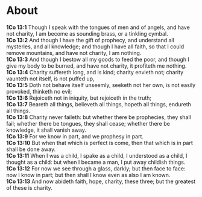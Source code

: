 # About

**1Co 13:1** Though I speak with the tongues of men and of angels, and have not charity, I am become as sounding brass, or a tinkling cymbal.  
**1Co 13:2** And though I have the gift of prophecy, and understand all mysteries, and all knowledge; and though I have all faith, so that I could remove mountains, and have not charity, I am nothing.  
**1Co 13:3** And though I bestow all my goods to feed the poor, and though I give my body to be burned, and have not charity, it profiteth me nothing.  
**1Co 13:4** Charity suffereth long, and is kind; charity envieth not; charity vaunteth not itself, is not puffed up,  
**1Co 13:5** Doth not behave itself unseemly, seeketh not her own, is not easily provoked, thinketh no evil;  
**1Co 13:6** Rejoiceth not in iniquity, but rejoiceth in the truth;  
**1Co 13:7** Beareth all things, believeth all things, hopeth all things, endureth all things.  
**1Co 13:8** Charity never faileth: but whether there be prophecies, they shall fail; whether there be tongues, they shall cease; whether there be knowledge, it shall vanish away.  
**1Co 13:9** For we know in part, and we prophesy in part.  
**1Co 13:10** But when that which is perfect is come, then that which is in part shall be done away.  
**1Co 13:11** When I was a child, I spake as a child, I understood as a child, I thought as a child: but when I became a man, I put away childish things.  
**1Co 13:12** For now we see through a glass, darkly; but then face to face: now I know in part; but then shall I know even as also I am known.  
**1Co 13:13** And now abideth faith, hope, charity, these three; but the greatest of these is charity.  